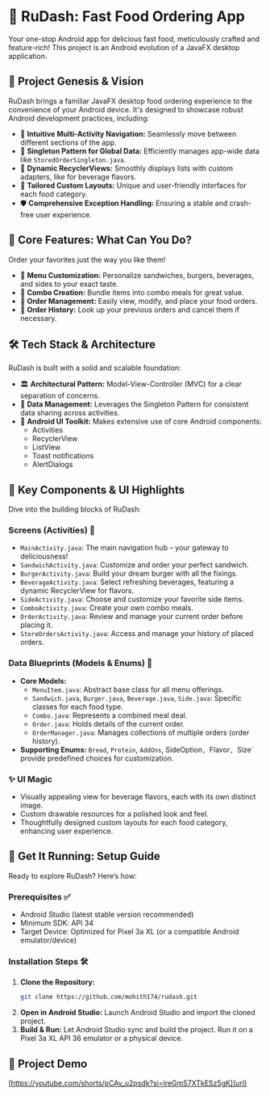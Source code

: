 # 🍔 RuDash: Fast Food Ordering App 

Your one-stop Android app for delicious fast food, meticulously crafted and feature-rich! This project is an Android evolution of a JavaFX desktop application.

## 🚀 Project Genesis & Vision

RuDash brings a familiar JavaFX desktop food ordering experience to the convenience of your Android device. It's designed to showcase robust Android development practices, including:

*   📱 **Intuitive Multi-Activity Navigation:** Seamlessly move between different sections of the app.
*   🧩 **Singleton Pattern for Global Data:** Efficiently manages app-wide data like `StoredOrderSingleton.java`.
*   📜 **Dynamic RecyclerViews:** Smoothly displays lists with custom adapters, like for beverage flavors.
*   🎨 **Tailored Custom Layouts:** Unique and user-friendly interfaces for each food category.
*   🛡️ **Comprehensive Exception Handling:** Ensuring a stable and crash-free user experience.

## 🌟 Core Features: What Can You Do?

Order your favorites just the way you like them!

*   🥪 **Menu Customization:** Personalize sandwiches, burgers, beverages, and sides to your exact taste.
*   🥤 **Combo Creation:** Bundle items into combo meals for great value.
*   🛒 **Order Management:** Easily view, modify, and place your food orders.
*   📜 **Order History:** Look up your previous orders and cancel them if necessary.

## 🛠️ Tech Stack & Architecture

RuDash is built with a solid and scalable foundation:

*   🏛️ **Architectural Pattern:** Model-View-Controller (MVC) for a clear separation of concerns.
*   💾 **Data Management:** Leverages the Singleton Pattern for consistent data sharing across activities.
*   📱 **Android UI Toolkit:** Makes extensive use of core Android components:
    *   Activities
    *   RecyclerView
    *   ListView
    *   Toast notifications
    *   AlertDialogs

## 🧩 Key Components & UI Highlights

Dive into the building blocks of RuDash:

### Screens (Activities) 📱
*   `MainActivity.java`: The main navigation hub – your gateway to deliciousness!
*   `SandwichActivity.java`: Customize and order your perfect sandwich.
*   `BurgerActivity.java`: Build your dream burger with all the fixings.
*   `BeverageActivity.java`: Select refreshing beverages, featuring a dynamic RecyclerView for flavors.
*   `SideActivity.java`: Choose and customize your favorite side items.
*   `ComboActivity.java`: Create your own combo meals.
*   `OrderActivity.java`: Review and manage your current order before placing it.
*   `StoreOrdersActivity.java`: Access and manage your history of placed orders.

### Data Blueprints (Models & Enums) 🧱
*   **Core Models:**
    *   `MenuItem.java`: Abstract base class for all menu offerings.
    *   `Sandwich.java`, `Burger.java`, `Beverage.java`, `Side.java`: Specific classes for each food type.
    *   `Combo.java`: Represents a combined meal deal.
    *   `Order.java`: Holds details of the current order.
    *   `OrderManager.java`: Manages collections of multiple orders (order history).
*   **Supporting Enums:** `Bread`, `Protein`, `AddOns`, SideOption`, `Flavor`, `Size` provide predefined choices for customization.

### ✨ UI Magic
*   Visually appealing view for beverage flavors, each with its own distinct image.
*   Custom drawable resources for a polished look and feel.
*   Thoughtfully designed custom layouts for each food category, enhancing user experience.

## 🚀 Get It Running: Setup Guide

Ready to explore RuDash? Here’s how:

### Prerequisites ✅
*   Android Studio (latest stable version recommended)
*   Minimum SDK: API 34
*   Target Device: Optimized for Pixel 3a XL (or a compatible Android emulator/device)

### Installation Steps 🛠️
1.  **Clone the Repository:**
    ```sh
    git clone https://github.com/mohith174/rudash.git 
    ```
2.  **Open in Android Studio:** Launch Android Studio and import the cloned project.
3.  **Build & Run:** Let Android Studio sync and build the project. Run it on a Pixel 3a XL API 36 emulator or a physical device.

## 📂 Project Demo
[https://youtube.com/shorts/pCAv_u2psdk?si=lreGmS7XTkESz5gK](url)

